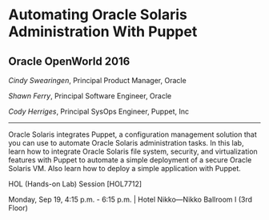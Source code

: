 # Automating Oracle Solaris Administration With Puppet

## Oracle OpenWorld 2016

_Cindy Swearingen_, Principal Product Manager, Oracle

_Shawn Ferry_, Principal Software Engineer, Oracle

_Cody Herriges_, Principal SysOps Engineer, Puppet, Inc

---

Oracle Solaris integrates Puppet, a configuration management solution that you
can use to automate Oracle Solaris administration tasks. In this lab, learn how
to integrate Oracle Solaris file system, security, and virtualization features
with Puppet to automate a simple deployment of a secure Oracle Solaris VM. Also
learn how to deploy a simple application with Puppet.

HOL \(Hands-on Lab\) Session \[HOL7712\]

Monday, Sep 19, 4:15 p.m. - 6:15 p.m. \| Hotel Nikko—Nikko Ballroom I \(3rd Floor\)

